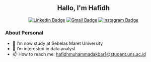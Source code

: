 <h2 align="center">
  Hallo, I'm Hafidh
</h2>

<div align="center">  

  [![Linkedin Badge](https://img.shields.io/badge/-LinkedIn-blue?logo=Linkedin&logoColor=white&link=https://www.linkedin.com/in/hafidh15/)](https://www.linkedin.com/in/hafidh15/) 
  [![Gmail Badge](https://img.shields.io/badge/-Gmail-red?logo=Gmail&logoColor=white&link=mailto:hafidhmuhammadakbar1@student.uns.ac.id)](mailto:hafidhmuhammadakbar1@student.uns.ac.id)
  [![Instagram Badge](https://img.shields.io/badge/-Instagram-purple?logo=instagram&logoColor=white&link=https://instagram.com/hafidhmuhammadakbar/)](https://instagram.com/hafidhmuhammadakbar)

</div>

### About Personal
- 🔭 I’m now study at Sebelas Maret University  
- 👀 I’m interested in data analyst
- 📫 How to reach me: hafidhmuhammadakbar1@student.uns.ac.id
